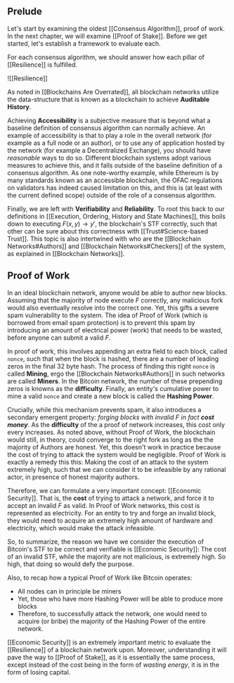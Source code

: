 
## Prelude 

Let's start by examining the oldest [[Consensus Algorithm]], proof of work. In the next chapter, we will examine [[Proof of Stake]]. Before we get started, let's establish a framework to evaluate each. 

For each consensus algorithm, we should answer how each pillar of [[Resilience]] is fulfilled. 

![[Resilience]]

As noted in [[Blockchains Are Overrated]], all blockchain networks utilize the data-structure that is known as a blockchain to achieve **Auditable History**.

Achieving **Accessibility** is a subjective measure that is beyond what a baseline definition of consensus algorithm can normally achieve. An example of accessibility is that to play a role in the overall network (for example as a full node or an author), or to use any of application hosted by the network (for example a Decentralized Exchange), you should have *reasonable* ways to do so. Different blockchain systems adopt various measures to achieve this, and it falls outside of the baseline definition of a consensus algorithm. As one note-worthy  example, while Ethereum is by many standards known as an accessible blockchain, the OFAC regulations on validators has indeed caused limitation on this, and this is (at least with the current defined scope) outside of the role of a consensus algorithm.

Finally, we are left with **Verifiability** and **Reliability**. To root this back to our definitions in [[Execution, Ordering, History and State Machines]], this boils down to executing $F(x, y) \rightarrow y\prime$, the blockchain's STF correctly, such that other can be sure about this correctness with [[Trust#Science-based Trust]]. This topic is also intertwined with who are the [[Blockchain Networks#Authors]] and [[Blockchain Networks#Checkers]] of the system, as explained in [[Blockchain Networks]]. 
## Proof of Work
In an ideal blockchain network, anyone would be able to author new blocks. Assuming that the majority of node execute $F$ correctly, any malicious fork would also eventually resolve into the correct one. Yet, this gifts a severe spam vulnerability to the system. The idea of Proof of Work (which is borrowed from email spam protection) is to prevent this spam by introducing an amount of electrical power (work) that needs to be wasted, before anyone can submit a valid $F$. 

In proof of work, this involves appending an extra field to each block, called `nonce`, such that when the block is hashed, there are a number of leading zeros in the final 32 byte hash. The process of finding this right `nonce` is called **Mining**, ergo the [[Blockchain Networks#Authors]] in such networks are called **Miners**.  In the Bitcoin network, the number of these prepending zeros is knowns as the **difficulty**. Finally, an entity's cumulative power to mine a valid `nonce` and create a new block is called the **Hashing Power**.

Crucially, while this mechanism prevents spam, it also introduces a secondary emergent property: *forging blocks with invalid $F$ in fact **cost money***. As the **difficulty** of the a proof of network increases, this cost only every increases. As noted above, without Proof of Work, the blockchain would still, in theory, could converge to the right fork as long as the the majority of Authors are honest. Yet, this doesn't work in practice because the cost of trying to attack the system would be negligible. Proof of Work is exactly a remedy this this: Making the cost of an attack to the system extremely high, such that we can consider it to be infeasible by any rational actor, in presence of honest majority authors.

Therefore, we can formulate a very important concept: [[Economic Security]]. That is, the **cost** of trying to attack a network, and force it to accept an invalid $F$ as valid. In Proof of Work networks, this cost is represented as electricity. For an entity to try and forge an invalid block, they would need to acquire an extremely high amount of hardware and electricity, which would make the attack infeasible.

So, to summarize, the reason we have we consider the execution of Bitcoin's STF to be correct and verifiable is [[Economic Security]]: The cost of an invalid STF, while the majority are not malicious, is extremely high. So high, that doing so would defy the purpose.

Also, to recap how a typical Proof of Work like Bitcoin operates: 
- All nodes can in principle be miners
- Yet, those who have more Hashing Power will be able to produce more blocks
- Therefore, to successfully attack the network, one would need to acquire (or bribe) the majority of the Hashing Power of the entire network. 

[[Economic Security]] is an extremely important metric to evaluate the [[Resilience]] of a blockchain network upon. Moreover, understanding it will pave the way to [[Proof of Stake]], as it is essentially the same process, except instead of the cost being in the form of *wasting energy*, it is in the form of losing capital.